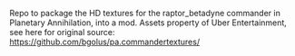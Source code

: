 Repo to package the HD textures for the raptor_betadyne commander in Planetary Annihilation, into a mod. Assets property of Uber Entertainment, see here for original source: https://github.com/bgolus/pa.commandertextures/